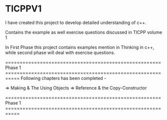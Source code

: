 # TICPPV1

I have created this project to develop detailed understanding of c++.

Contains the example as well exercise questions discussed in TICPP volume 1

In First Phase this project contains examples mention in Thinking in c++, while second phase will deal with exercise questions.

====================================================== Phase 1 ===========================================================
Following chapters has been completed -

=> Making & The Using Objects
=> Reference & the Copy-Constructor

====================================================== Phase 1 ===========================================================

